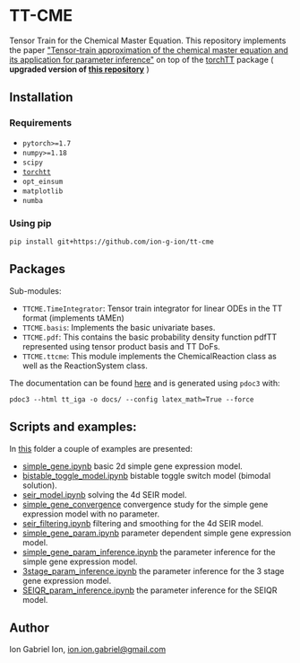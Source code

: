 # TT-CME

Tensor Train for the Chemical Master Equation. 
This repository implements the paper ["Tensor-train approximation of the chemical master equation and its application for parameter inference"](https://aip.scitation.org/doi/10.1063/5.0045521) on top of the [torchTT](https://github.com/ion-g-ion/torchTT) package ( **upgraded version of [this repository](https://github.com/ion-g-ion/paper-cme-tt)** )

## Installation

### Requirements

 * `pytorch>=1.7`
 * `numpy>=1.18`
 * `scipy`
 * [`torchtt`](https://github.com/ion-g-ion/torchtt)
 * `opt_einsum`
 * `matplotlib`
 * `numba`
### Using pip

```
pip install git+https://github.com/ion-g-ion/tt-cme
```

## Packages


Sub-modules:
 * `TTCME.TimeIntegrator`: Tensor train integrator for linear ODEs in the TT format (implements tAMEn)
 * `TTCME.basis`: Implements the basic univariate bases.
 * `TTCME.pdf`: This contains the basic probability density function pdfTT represented using tensor product basis and TT DoFs.
 * `TTCME.ttcme`: This module implements the ChemicalReaction class as well as the ReactionSystem class.

The documentation can be found [here](https://ion-g-ion.github.io/tt-cme/TTCME/index.html) and is generated using `pdoc3` with:

```
pdoc3 --html tt_iga -o docs/ --config latex_math=True --force
```
## Scripts and examples:

In [this](./examples/) folder a couple of examples are presented:
* [simple_gene.ipynb](./examples/simple_gene.ipynb) basic 2d simple gene expression model.
* [bistable_toggle_model.ipynb](./examples/bistable_toggle_model.ipynb) bistable toggle switch model (bimodal solution).
* [seir_model.ipynb](./examples/seir_model.ipynb) solving the 4d SEIR model.
* [simple_gene_convergence](./examples/simple_gene_convergence.ipynb) convergence study for the simple gene expression model with no parameter.
* [seir_filtering.ipynb](./examples/seir_filtering.ipynb) filtering and smoothing for the 4d SEIR model.
* [simple_gene_param.ipynb](./examples/simple_gene_param.ipynb) parameter dependent simple gene expression model.
* [simple_gene_param_inference.ipynb](./examples/simple_gene_param_inference.ipynb) the parameter inference for the simple gene expression model.
* [3stage_param_inference.ipynb](./examples/3stage_param_inference.ipynb) the parameter inference for the 3 stage gene expression model.
* [SEIQR_param_inference.ipynb](./examples/SEIQR_param_inference.ipynb) the parameter inference for the SEIQR model.


## Author

Ion Gabriel Ion, ion.ion.gabriel@gmail.com
